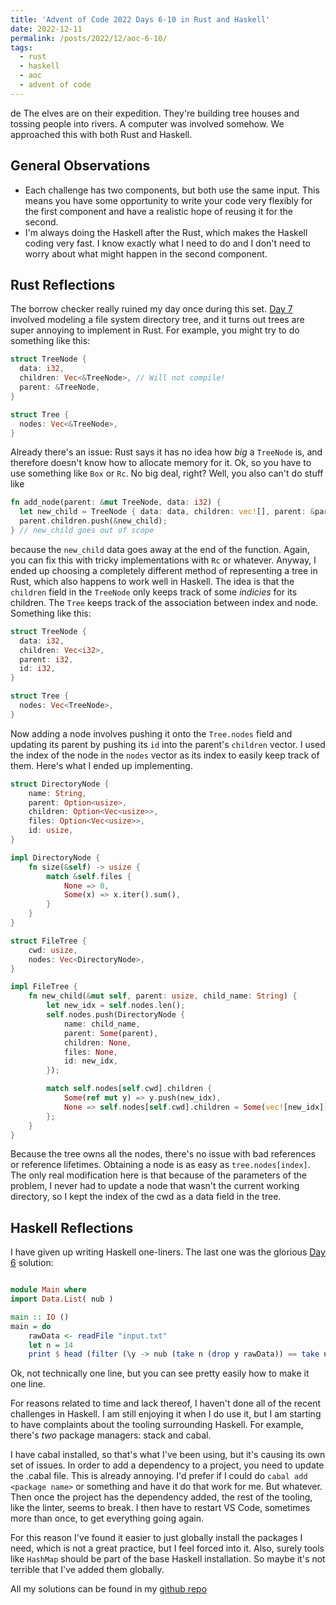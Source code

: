 ```yaml
---
title: 'Advent of Code 2022 Days 6-10 in Rust and Haskell'
date: 2022-12-11
permalink: /posts/2022/12/aoc-6-10/
tags:
  - rust
  - haskell
  - aoc
  - advent of code
---
```

de
The elves are on their expedition. They're building tree houses and tossing people into rivers. A computer was involved somehow. We approached this with both Rust and Haskell.

## General Observations

- Each challenge has two components, but both use the same input. This means you have some opportunity to write your code very flexibly for the first component and have a realistic hope of reusing it for the second.
- I'm always doing the Haskell after the Rust, which makes the Haskell coding very fast. I know exactly what I need to do and I don't need to worry about what might happen in the second component.

## Rust Reflections

The borrow checker really ruined my day once during this set. [Day 7](https://adventofcode.com/2022/day/7) involved modeling a file system directory tree, and it turns out trees are super annoying to implement in Rust. For example, you might try to do something like this:

```rust
struct TreeNode {
  data: i32,
  children: Vec<&TreeNode>, // Will not compile!
  parent: &TreeNode,
}

struct Tree {
  nodes: Vec<&TreeNode>,
}
```

Already there's an issue: Rust says it has no idea how *big* a `TreeNode` is, and therefore doesn't know how to allocate memory for it. Ok, so you have to use something like `Box` or `Rc`. No big deal, right? Well, you also can't do stuff like

```rust
fn add_node(parent: &mut TreeNode, data: i32) {
  let new_child = TreeNode { data: data, children: vec![], parent: &parent };
  parent.children.push(&new_child);
} // new_child goes out of scope
```

because the `new_child` data goes away at the end of the function. Again, you can fix this with tricky implementations with `Rc` or whatever. Anyway, I ended up choosing a completely different method of representing a tree in Rust, which also happens to work well in Haskell. The idea is that the `children` field in the `TreeNode` only keeps track of some _indicies_ for its children. The `Tree` keeps track of the association between index and node. Something like this:

```rust
struct TreeNode {
  data: i32,
  children: Vec<i32>,
  parent: i32,
  id: i32,
}

struct Tree {
  nodes: Vec<TreeNode>,
}
```

Now adding a node involves pushing it onto the `Tree.nodes` field and updating its parent by pushing its `id` into the parent's `children` vector. I used the index of the node in the `nodes` vector as its index to easily keep track of them. Here's what I ended up implementing.

```rust
struct DirectoryNode {
    name: String,
    parent: Option<usize>,
    children: Option<Vec<usize>>,
    files: Option<Vec<usize>>,
    id: usize,
}

impl DirectoryNode {
    fn size(&self) -> usize {
        match &self.files {
            None => 0,
            Some(x) => x.iter().sum(),
        }
    }
}

struct FileTree {
    cwd: usize,
    nodes: Vec<DirectoryNode>,
}

impl FileTree {
    fn new_child(&mut self, parent: usize, child_name: String) {
        let new_idx = self.nodes.len();
        self.nodes.push(DirectoryNode {
            name: child_name,
            parent: Some(parent),
            children: None,
            files: None,
            id: new_idx,
        });

        match self.nodes[self.cwd].children {
            Some(ref mut y) => y.push(new_idx),
            None => self.nodes[self.cwd].children = Some(vec![new_idx]),
        };
    }
}
```

Because the tree owns all the nodes, there's no issue with bad references or reference lifetimes. Obtaining a node is as easy as `tree.nodes[index]`. The only real modification here is that because of the parameters of the problem, I never had to update a node that wasn't the current working directory, so I kept the index of the cwd as a data field in the tree.

## Haskell Reflections

I have given up writing Haskell one-liners. The last one was the glorious [Day 6](https://adventofcode.com/2022/day/7) solution:

```haskell

module Main where
import Data.List( nub )

main :: IO ()
main = do
    rawData <- readFile "input.txt"
    let n = 14
    print $ head (filter (\y -> nub (take n (drop y rawData)) == take n (drop y rawData)) [1..length rawData - n]) + n
```

Ok, not technically one line, but you can see pretty easily how to make it one line.

For reasons related to time and lack thereof, I haven't done all of the recent challenges in Haskell. I am still enjoying it when I do use it, but I am starting to have complaints about the tooling surrounding Haskell. For example, there's _two_ package managers: stack and cabal.

I have cabal installed, so that's what I've been using, but it's causing its own set of issues. In order to add a dependency to a project, you need to update the .cabal file. This is already annoying. I'd prefer if I could do `cabal add <package name>` or something and have it do that work for me. But whatever. Then once the project has the dependency added, the rest of the tooling, like the linter, seems to break. I then have to restart VS Code, sometimes more than once, to get everything going again.

For this reason I've found it easier to just globally install the packages I need, which is not a great practice, but I feel forced into it. Also, surely tools like `HashMap` should be part of the base Haskell installation. So maybe it's not terrible that I've added them globally.

All my solutions can be found in my [github repo](https://github.com/jmkopper/Advent-of-Code-2022/)
